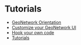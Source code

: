 # Tutorials

-   [GeoNetwork Orientation](introduction/index.md)
-   [Customize your GeoNetwork UI](customui/index.md)
-   [Hook your own code](hookcustomizations/index.md)
-   [Tutorials](inspire/index.md)
